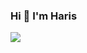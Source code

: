 ### Hi 👋 I'm Haris
<img src="https://scontent.fbkk5-7.fna.fbcdn.net/v/t39.30808-6/335285033_3076833855950763_3477029458938922264_n.jpg?_nc_cat=108&ccb=1-7&_nc_sid=09cbfe&_nc_eui2=AeF76wfvkr96ypIpGliBS5a9os-Wn5e2qWSiz5afl7apZGnTmxYad4ST-Yo9Vq2FxuSm58-4d18zoVxyKD17K991&_nc_ohc=iS89T0nQrQgAX9LpGO9&_nc_ht=scontent.fbkk5-7.fna&oh=00_AfBSwpU2ss7jaMgyPjHih92KKyttu9W78fjxq-mwbNT2_g&oe=643E4977">
